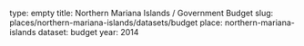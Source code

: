 type: empty
title: Northern Mariana Islands / Government Budget
slug: places/northern-mariana-islands/datasets/budget
place: northern-mariana-islands
dataset: budget
year: 2014
